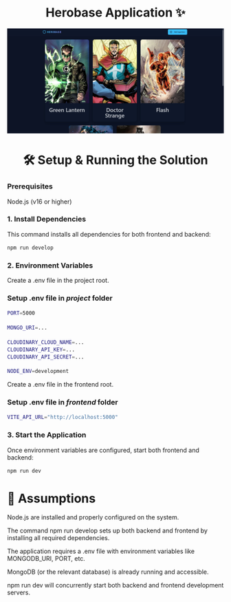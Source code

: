 <h1 align="center">Herobase Application ✨</h1>

![Demo App](/frontend/public/home-page.jpg)

<h1 align="center">🛠️ Setup & Running the Solution</h1>

<h3>Prerequisites</h3>
<p>Node.js (v16 or higher)</p>

<h3>1. Install Dependencies</h3>
<p>This command installs all dependencies for both frontend and backend:</p>

```bash
npm run develop
```

<h3>2. Environment Variables</h3>
<p>Create a .env file in the project root.</p>

### Setup .env file in _project_ folder

```bash
PORT=5000

MONGO_URI=...

CLOUDINARY_CLOUD_NAME=...
CLOUDINARY_API_KEY=...
CLOUDINARY_API_SECRET=...

NODE_ENV=development
```

<p>Create a .env file in the frontend root.</p>

### Setup .env file in _frontend_ folder

```bash
VITE_API_URL="http://localhost:5000"
```

<h3>3. Start the Application</h3>
<p>Once environment variables are configured, start both frontend and backend:</p>

```bash
npm run dev
```

<h1>📌 Assumptions</h1>

Node.js are installed and properly configured on the system.

The command npm run develop sets up both backend and frontend by installing all required dependencies.

The application requires a .env file with environment variables like MONGODB_URI, PORT, etc.

MongoDB (or the relevant database) is already running and accessible.

npm run dev will concurrently start both backend and frontend development servers.
